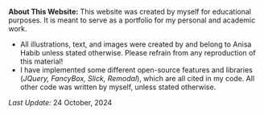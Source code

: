 **About This Website:**
This website was created by myself for educational purposes. It is meant to serve as a portfolio for my personal and academic work.
- All illustrations, text, and images were created by and belong to Anisa Habib unless stated otherwise. Please refrain from any reproduction of this material!
- I have implemented some different open-source features and libraries (*JQuery, FancyBox, Slick, Remodal*), which are all cited in my code. All other code was written by myself, unless stated otherwise.

_Last Update:_ 24 October, 2024
